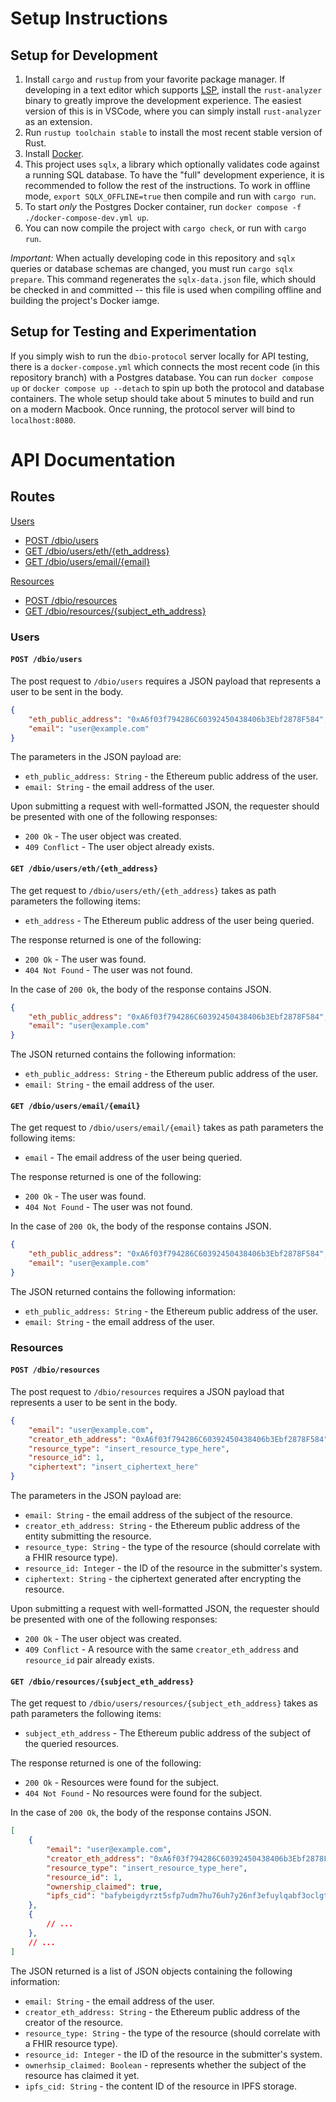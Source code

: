 # Setup Instructions

## Setup for Development

1. Install `cargo` and `rustup` from your favorite package manager. If
   developing in a text editor which supports [LSP](https://microsoft.github.io/language-server-protocol/),
   install the `rust-analyzer` binary to greatly improve the development experience. The easiest version of
   this is in VSCode, where you can simply install `rust-analyzer` as an extension.
2. Run `rustup toolchain stable` to install the most recent stable version of Rust.
3. Install [Docker](https://www.docker.com/products/docker-desktop/).
4. This project uses `sqlx`, a library which optionally validates code against
   a running SQL database. To have the "full" development experience, it is
   recommended to follow the rest of the instructions. To work in offline mode,
   `export SQLX_OFFLINE=true` then compile and run with `cargo run`.
5. To start *only* the Postgres Docker container, run `docker compose -f ./docker-compose-dev.yml up`.
6. You can now compile the project with `cargo check`, or run with `cargo run`.

*Important:*
When actually developing code in this repository and `sqlx` queries or database schemas are changed,
you must run `cargo sqlx prepare`. This command regenerates the `sqlx-data.json` file, which should be checked in 
and committed -- this file is used when compiling offline and building the project's Docker iamge.

## Setup for Testing and Experimentation

If you simply wish to run the `dbio-protocol` server locally for API testing,
there is a `docker-compose.yml` which connects the most recent code (in this repository branch)
with a Postgres database. You can run `docker compose up` or `docker compose up --detach` to
spin up both the protocol and database containers. The whole setup should take about 5 minutes to
build and run on a modern Macbook. Once running, the protocol server will bind to `localhost:8080`.

# API Documentation

## Routes

[Users](#users)

- [POST /dbio/users](#post-dbiousers)
- [GET /dbio/users/eth/{eth_address}](#get-dbiousersethethaddress)
- [GET /dbio/users/email/{email}](#get-dbiousersemailemail)

[Resources](#resources)

- [POST /dbio/resources](#post-dbioresources)
- [GET /dbio/resources/{subject_eth_address}](#get-dbioresourcessubjectethaddress)

### Users

#### `POST /dbio/users`
The post request to `/dbio/users` requires a JSON payload that represents a user to be sent in the body.
```json
{
	"eth_public_address": "0xA6f03f794286C60392450438406b3Ebf2878F584",
	"email": "user@example.com"
}
```
The parameters in the JSON payload are:
- `eth_public_address: String` - the Ethereum public address of the user.
- `email: String` - the email address of the user.

Upon submitting a request with well-formatted JSON, the requester should be presented with one of the following responses:
- `200 Ok` - The user object was created.
- `409 Conflict` - The user object already exists.

#### `GET /dbio/users/eth/{eth_address}`
The get request to `/dbio/users/eth/{eth_address}` takes as path parameters the following items:
- `eth_address` - The Ethereum public address of the user being queried.

The response returned is one of the following:
- `200 Ok` - The user was found.
- `404 Not Found` - The user was not found.

In the case of `200 Ok`, the body of the response contains JSON.
```json
{
	"eth_public_address": "0xA6f03f794286C60392450438406b3Ebf2878F584",
	"email": "user@example.com"
}
```
The JSON returned contains the following information:
- `eth_public_address: String` - the Ethereum public address of the user.
- `email: String` - the email address of the user.

#### `GET /dbio/users/email/{email}`
The get request to `/dbio/users/email/{email}` takes as path parameters the following items:
- `email` - The email address of the user being queried.

The response returned is one of the following:
- `200 Ok` - The user was found.
- `404 Not Found` - The user was not found.

In the case of `200 Ok`, the body of the response contains JSON.
```json
{
	"eth_public_address": "0xA6f03f794286C60392450438406b3Ebf2878F584",
	"email": "user@example.com"
}
```
The JSON returned contains the following information:
- `eth_public_address: String` - the Ethereum public address of the user.
- `email: String` - the email address of the user.

### Resources

#### `POST /dbio/resources`
The post request to `/dbio/resources` requires a JSON payload that represents a user to be sent in the body.
```json
{
	"email": "user@example.com",
    "creator_eth_address": "0xA6f03f794286C60392450438406b3Ebf2878F584",
    "resource_type": "insert_resource_type_here",
    "resource_id": 1,
    "ciphertext": "insert_ciphertext_here"
}
```
The parameters in the JSON payload are:
- `email: String` - the email address of the subject of the resource.
- `creator_eth_address: String` - the Ethereum public address of the entity submitting the resource.
- `resource_type: String` - the type of the resource (should correlate with a FHIR resource type).
- `resource_id: Integer` - the ID of the resource in the submitter's system.
- `ciphertext: String` - the ciphertext generated after encrypting the resource.

Upon submitting a request with well-formatted JSON, the requester should be presented with one of the following responses:
- `200 Ok` - The user object was created.
- `409 Conflict` - A resource with the same `creator_eth_address` and `resource_id` pair already exists.

#### `GET /dbio/resources/{subject_eth_address}`
The get request to `/dbio/users/resources/{subject_eth_address}` takes as path parameters the following items:
- `subject_eth_address` - The Ethereum public address of the subject of the queried resources.

The response returned is one of the following:
- `200 Ok` - Resources were found for the subject.
- `404 Not Found` - No resources were found for the subject.

In the case of `200 Ok`, the body of the response contains JSON.
```json
[
	{
		"email": "user@example.com",
		"creator_eth_address": "0xA6f03f794286C60392450438406b3Ebf2878F584",
		"resource_type": "insert_resource_type_here",
		"resource_id": 1,
		"ownership_claimed": true,
		"ipfs_cid": "bafybeigdyrzt5sfp7udm7hu76uh7y26nf3efuylqabf3oclgtqy55fbzdi"
	},
	{
		// ...
	},
	// ...
]
```
The JSON returned is a list of JSON objects containing the following information:
- `email: String` - the email address of the user.
- `creator_eth_address: String` - the Ethereum public address of the creator of the resource.
- `resource_type: String` - the type of the resource (should correlate with a FHIR resource type).
- `resource_id: Integer` - the ID of the resource in the submitter's system.
- `ownerhsip_claimed: Boolean` - represents whether the subject of the resource has claimed it yet.
- `ipfs_cid: String` - the content ID of the resource in IPFS storage.
